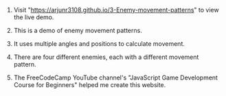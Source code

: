 1. Visit "https://arjunr3108.github.io/3-Enemy-movement-patterns" to view the live demo.

2. This is a demo of enemy movement patterns.

3. It uses multiple angles and positions to calculate movement.

4. There are four different enemies, each with a different movement pattern.

5. The FreeCodeCamp YouTube channel's "JavaScript Game Development Course for Beginners" helped me create this website.
